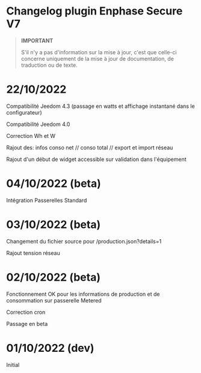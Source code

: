 # Changelog plugin Enphase Secure V7

>**IMPORTANT**
>
>S'il n'y a pas d'information sur la mise à jour, c'est que celle-ci concerne uniquement de la mise à jour de documentation, de traduction ou de texte.

# 22/10/2022
Compatibilité Jeedom 4.3 (passage en watts et affichage instantané dans le configurateur)

Compatibilité Jeedom 4.0

Correction Wh et W

Rajout des: infos conso net // conso total // export et import réseau

Rajout d'un début de widget accessible sur validation dans l'équipement

# 04/10/2022 (beta)
Intégration Passerelles Standard

# 03/10/2022 (beta)
Changement du fichier source pour /production.json?details=1

Rajout tension réseau


# 02/10/2022 (beta)
Fonctionnement OK pour les informations de production et de consommation sur passerelle Metered

Correction cron

Passage en beta

# 01/10/2022 (dev)
Initial
